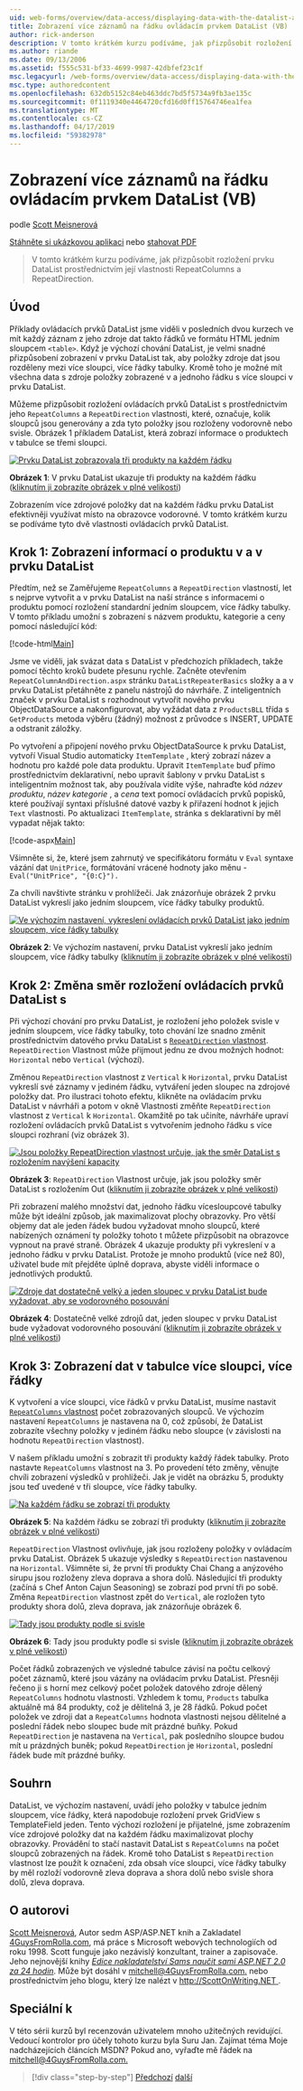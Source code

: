 ```yaml
---
uid: web-forms/overview/data-access/displaying-data-with-the-datalist-and-repeater/showing-multiple-records-per-row-with-the-datalist-control-vb
title: Zobrazení více záznamů na řádku ovládacím prvkem DataList (VB) | Dokumentace Microsoftu
author: rick-anderson
description: V tomto krátkém kurzu podíváme, jak přizpůsobit rozložení prvku DataList prostřednictvím její vlastnosti RepeatColumns a RepeatDirection.
ms.author: riande
ms.date: 09/13/2006
ms.assetid: f555c531-bf33-4699-9987-42dbfef23c1f
msc.legacyurl: /web-forms/overview/data-access/displaying-data-with-the-datalist-and-repeater/showing-multiple-records-per-row-with-the-datalist-control-vb
msc.type: authoredcontent
ms.openlocfilehash: 632db5152c84eb463ddc7bd5f5734a9fb3ae135c
ms.sourcegitcommit: 0f1119340e4464720cfd16d0ff15764746ea1fea
ms.translationtype: MT
ms.contentlocale: cs-CZ
ms.lasthandoff: 04/17/2019
ms.locfileid: "59382978"
---
```

# <a name="showing-multiple-records-per-row-with-the-datalist-control-vb"></a>Zobrazení více záznamů na řádku ovládacím prvkem DataList (VB)

podle [Scott Meisnerová](https://twitter.com/ScottOnWriting)

[Stáhněte si ukázkovou aplikaci](http://download.microsoft.com/download/9/c/1/9c1d03ee-29ba-4d58-aa1a-f201dcc822ea/ASPNET_Data_Tutorial_31_VB.exe) nebo [stahovat PDF](showing-multiple-records-per-row-with-the-datalist-control-vb/_static/datatutorial31vb1.pdf)

> V tomto krátkém kurzu podíváme, jak přizpůsobit rozložení prvku DataList prostřednictvím její vlastnosti RepeatColumns a RepeatDirection.


## <a name="introduction"></a>Úvod

Příklady ovládacích prvků DataList jsme viděli v posledních dvou kurzech ve mít každý záznam z jeho zdroje dat takto řádků ve formátu HTML jedním sloupcem `<table>`. Když je výchozí chování DataList, je velmi snadné přizpůsobení zobrazení v prvku DataList tak, aby položky zdroje dat jsou rozděleny mezi více sloupci, více řádky tabulky. Kromě toho je možné mít všechna data s zdroje položky zobrazené v a jednoho řádku s více sloupci v prvku DataList.

Můžeme přizpůsobit rozložení ovládacích prvků DataList s prostřednictvím jeho `RepeatColumns` a `RepeatDirection` vlastnosti, které, označuje, kolik sloupců jsou generovány a zda tyto položky jsou rozloženy vodorovně nebo svisle. Obrázek 1 příkladem DataList, která zobrazí informace o produktech v tabulce se třemi sloupci.


[![Prvku DataList zobrazovala tři produkty na každém řádku](showing-multiple-records-per-row-with-the-datalist-control-vb/_static/image2.png)](showing-multiple-records-per-row-with-the-datalist-control-vb/_static/image1.png)

**Obrázek 1**: V prvku DataList ukazuje tři produkty na každém řádku ([kliknutím ji zobrazíte obrázek v plné velikosti](showing-multiple-records-per-row-with-the-datalist-control-vb/_static/image3.png))


Zobrazením více zdrojové položky dat na každém řádku prvku DataList efektivněji využívat místo na obrazovce vodorovné. V tomto krátkém kurzu se podíváme tyto dvě vlastnosti ovládacích prvků DataList.

## <a name="step-1-displaying-product-information-in-a-datalist"></a>Krok 1: Zobrazení informací o produktu v a v prvku DataList

Předtím, než se Zaměřujeme `RepeatColumns` a `RepeatDirection` vlastností, let s nejprve vytvořit a v prvku DataList na naší stránce s informacemi o produktu pomocí rozložení standardní jedním sloupcem, více řádky tabulky. V tomto příkladu umožní s zobrazení s názvem produktu, kategorie a ceny pomocí následující kód:


[!code-html[Main](showing-multiple-records-per-row-with-the-datalist-control-vb/samples/sample1.html)]

Jsme ve viděli, jak svázat data s DataList v předchozích příkladech, takže pomocí těchto kroků budete přesunu rychle. Začněte otevřením `RepeatColumnAndDirection.aspx` stránku `DataListRepeaterBasics` složky a a v prvku DataList přetáhněte z panelu nástrojů do návrháře. Z inteligentních značek v prvku DataList s rozhodnout vytvořit nového prvku ObjectDataSource a nakonfigurovat, aby vyžádat data z `ProductsBLL` třída s `GetProducts` metoda výběru (žádný) možnost z průvodce s INSERT, UPDATE a odstranit záložky.

Po vytvoření a připojení nového prvku ObjectDataSource k prvku DataList, vytvoří Visual Studio automaticky `ItemTemplate` , který zobrazí název a hodnotu pro každé pole data produktu. Upravit `ItemTemplate` buď přímo prostřednictvím deklarativní, nebo upravit šablony v prvku DataList s inteligentním možnost tak, aby používala vidíte výše, nahraďte kód *název produktu*, *název kategorie* , a *cena* text pomocí ovládacích prvků popisků, které používají syntaxi příslušné datové vazby k přiřazení hodnot k jejich `Text` vlastnosti. Po aktualizaci `ItemTemplate`, stránka s deklarativní by měl vypadat nějak takto:


[!code-aspx[Main](showing-multiple-records-per-row-with-the-datalist-control-vb/samples/sample2.aspx)]

Všimněte si, že, které jsem zahrnutý ve specifikátoru formátu v `Eval` syntaxe vázání dat `UnitPrice`, formátování vrácené hodnoty jako měnu - `Eval("UnitPrice", "{0:C}").`

Za chvíli navštivte stránku v prohlížeči. Jak znázorňuje obrázek 2 prvku DataList vykreslí jako jedním sloupcem, více řádky tabulky produktů.


[![Ve výchozím nastavení, vykreslení ovládacích prvků DataList jako jedním sloupcem, více řádky tabulky](showing-multiple-records-per-row-with-the-datalist-control-vb/_static/image5.png)](showing-multiple-records-per-row-with-the-datalist-control-vb/_static/image4.png)

**Obrázek 2**: Ve výchozím nastavení, prvku DataList vykreslí jako jedním sloupcem, více řádky tabulky ([kliknutím ji zobrazíte obrázek v plné velikosti](showing-multiple-records-per-row-with-the-datalist-control-vb/_static/image6.png))


## <a name="step-2-changing-the-datalist-s-layout-direction"></a>Krok 2: Změna směr rozložení ovládacích prvků DataList s

Při výchozí chování pro prvku DataList, je rozložení jeho položek svisle v jedním sloupcem, více řádky tabulky, toto chování lze snadno změnit prostřednictvím datového prvku DataList s [ `RepeatDirection` vlastnost](https://msdn.microsoft.com/system.web.ui.webcontrols.datalist.repeatdirection.aspx). `RepeatDirection` Vlastnost může přijmout jednu ze dvou možných hodnot: `Horizontal` nebo `Vertical` (výchozí).

Změnou `RepeatDirection` vlastnost z `Vertical` k `Horizontal`, prvku DataList vykreslí své záznamy v jediném řádku, vytváření jeden sloupec na zdrojové položky dat. Pro ilustraci tohoto efektu, klikněte na ovládacím prvku DataList v návrháři a potom v okně Vlastnosti změňte `RepeatDirection` vlastnost z `Vertical` k `Horizontal`. Okamžitě po tak učiníte, návrháře upraví rozložení ovládacích prvků DataList s vytvořením jednoho řádku s více sloupci rozhraní (viz obrázek 3).


[![Jsou položky RepeatDirection vlastnost určuje, jak the směr DataList s rozložením navýšení kapacity](showing-multiple-records-per-row-with-the-datalist-control-vb/_static/image8.png)](showing-multiple-records-per-row-with-the-datalist-control-vb/_static/image7.png)

**Obrázek 3**: `RepeatDirection` Vlastnost určuje, jak jsou položky směr DataList s rozložením Out ([kliknutím ji zobrazíte obrázek v plné velikosti](showing-multiple-records-per-row-with-the-datalist-control-vb/_static/image9.png))


Při zobrazení malého množství dat, jednoho řádku vícesloupcové tabulky může být ideální způsob, jak maximalizovat plochy obrazovky. Pro větší objemy dat ale jeden řádek budou vyžadovat mnoho sloupců, které nabízených oznámení ty položky tohoto t můžete přizpůsobit na obrazovce vypnout na pravé straně. Obrázek 4 ukazuje produkty při vykreslení v a jednoho řádku v prvku DataList. Protože je mnoho produktů (více než 80), uživatel bude mít přejděte úplně doprava, abyste viděli informace o jednotlivých produktů.


[![Zdroje dat dostatečně velký a jeden sloupec v prvku DataList bude vyžadovat, aby se vodorovného posouvání](showing-multiple-records-per-row-with-the-datalist-control-vb/_static/image11.png)](showing-multiple-records-per-row-with-the-datalist-control-vb/_static/image10.png)

**Obrázek 4**: Dostatečně velké zdrojů dat, jeden sloupec v prvku DataList bude vyžadovat vodorovného posouvání ([kliknutím ji zobrazíte obrázek v plné velikosti](showing-multiple-records-per-row-with-the-datalist-control-vb/_static/image12.png))


## <a name="step-3-displaying-data-in-a-multi-column-multi-row-table"></a>Krok 3: Zobrazení dat v tabulce více sloupci, více řádky

K vytvoření a více sloupci, více řádků v prvku DataList, musíme nastavit [ `RepeatColumns` vlastnost](https://msdn.microsoft.com/system.web.ui.webcontrols.datalist.repeatcolumns.aspx) počet zobrazovaných sloupců. Ve výchozím nastavení `RepeatColumns` je nastavena na 0, což způsobí, že DataList zobrazíte všechny položky v jediném řádku nebo sloupce (v závislosti na hodnotu `RepeatDirection` vlastnost).

V našem příkladu umožní s zobrazit tři produkty každý řádek tabulky. Proto nastavte `RepeatColumns` vlastnost na 3. Po provedení této změny, věnujte chvíli zobrazení výsledků v prohlížeči. Jak je vidět na obrázku 5, produkty jsou teď uvedené v tři sloupce, více řádky tabulky.


[![Na každém řádku se zobrazí tři produkty](showing-multiple-records-per-row-with-the-datalist-control-vb/_static/image14.png)](showing-multiple-records-per-row-with-the-datalist-control-vb/_static/image13.png)

**Obrázek 5**: Na každém řádku se zobrazí tři produkty ([kliknutím ji zobrazíte obrázek v plné velikosti](showing-multiple-records-per-row-with-the-datalist-control-vb/_static/image15.png))


`RepeatDirection` Vlastnost ovlivňuje, jak jsou rozloženy položky v ovládacím prvku DataList. Obrázek 5 ukazuje výsledky s `RepeatDirection` nastavenou na `Horizontal`. Všimněte si, že první tři produkty Chai Chang a anýzového sirupu jsou rozloženy zleva doprava a shora dolů. Následující tři produkty (začíná s Chef Anton Cajun Seasoning) se zobrazí pod první tři po sobě. Změna `RepeatDirection` vlastnost zpět do `Vertical`, ale rozložen tyto produkty shora dolů, zleva doprava, jak znázorňuje obrázek 6.


[![Tady jsou produkty podle si svisle](showing-multiple-records-per-row-with-the-datalist-control-vb/_static/image17.png)](showing-multiple-records-per-row-with-the-datalist-control-vb/_static/image16.png)

**Obrázek 6**: Tady jsou produkty podle si svisle ([kliknutím ji zobrazíte obrázek v plné velikosti](showing-multiple-records-per-row-with-the-datalist-control-vb/_static/image18.png))


Počet řádků zobrazených ve výsledné tabulce závisí na počtu celkový počet záznamů, které jsou vázány na ovládacím prvku DataList. Přesněji řečeno ji s horní mez celkový počet položek datového zdroje dělený `RepeatColumns` hodnotu vlastnosti. Vzhledem k tomu, `Products` tabulka aktuálně má 84 produkty, což je dělitelná 3, je 28 řádků. Pokud počet položek ve zdroji dat a `RepeatColumns` hodnota vlastnosti nejsou dělitelné a poslední řádek nebo sloupec bude mít prázdné buňky. Pokud `RepeatDirection` je nastavena na `Vertical`, pak posledního sloupce budou mít u prázdných buněk; pokud `RepeatDirection` je `Horizontal`, poslední řádek bude mít prázdné buňky.

## <a name="summary"></a>Souhrn

DataList, ve výchozím nastavení, uvádí jeho položky v tabulce jedním sloupcem, více řádky, která napodobuje rozložení prvek GridView s TemplateField jeden. Tento výchozí rozložení je přijatelné, jsme zobrazením více zdrojové položky dat na každém řádku maximalizovat plochy obrazovky. Provádění to stačí nastavit DataList s `RepeatColumns` na počet sloupců zobrazených na řádek. Kromě toho DataList s `RepeatDirection` vlastnost lze použít k označení, zda obsah více sloupci, více řádky tabulky by měl rozloží vodorovně zleva doprava a shora dolů nebo svisle shora dolů, zleva doprava.

## <a name="about-the-author"></a>O autorovi

[Scott Meisnerová](http://www.4guysfromrolla.com/ScottMitchell.shtml), Autor sedm ASP/ASP.NET knih a Zakladatel [4GuysFromRolla.com](http://www.4guysfromrolla.com), má práce s Microsoft webových technologiích od roku 1998. Scott funguje jako nezávislý konzultant, trainer a zapisovače. Jeho nejnovější knihy [ *Edice nakladatelství Sams naučit sami ASP.NET 2.0 za 24 hodin*](https://www.amazon.com/exec/obidos/ASIN/0672327384/4guysfromrollaco). Může být dosáhl v [ mitchell@4GuysFromRolla.com.](mailto:mitchell@4GuysFromRolla.com) nebo prostřednictvím jeho blogu, který lze nalézt v [ http://ScottOnWriting.NET ](http://ScottOnWriting.NET).

## <a name="special-thanks-to"></a>Speciální k

V této sérii kurzů byl recenzován uživatelem mnoho užitečných revidující. Vedoucí kontrolor pro účely tohoto kurzu byla Suru Jan. Zajímat téma Moje nadcházejících článcích MSDN? Pokud ano, vyřaďte mě řádek na [ mitchell@4GuysFromRolla.com.](mailto:mitchell@4GuysFromRolla.com)

> [!div class="step-by-step"]
> [Předchozí](formatting-the-datalist-and-repeater-based-upon-data-vb.md)
> [další](nested-data-web-controls-vb.md)
